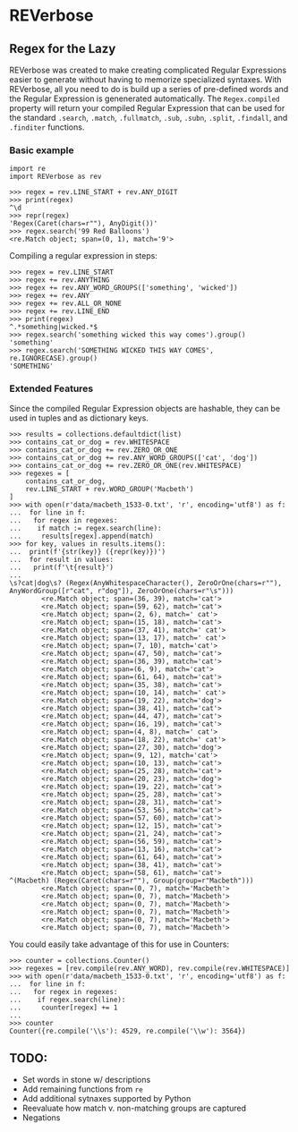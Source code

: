 # REVerbose
## Regex for the Lazy

REVerbose was created to make creating complicated Regular Expressions easier to generate without having to memorize specialized syntaxes. With REVerbose, all you need to do is build up a series of pre-defined words and the Regular Expression is genenerated automatically. The `Regex.compiled` property will return your compiled Regular Expression that can be used for the standard `.search`, `.match`, `.fullmatch`, `.sub`, `.subn`, `.split`, `.findall`, and `.finditer` functions.


### Basic example

```python3
import re
import REVerbose as rev

>>> regex = rev.LINE_START + rev.ANY_DIGIT
>>> print(regex)
^\d
>>> repr(regex)
'Regex(Caret(chars=r""), AnyDigit())'
>>> regex.search('99 Red Balloons')
<re.Match object; span=(0, 1), match='9'>
```

Compiling a regular expression in steps:

```python3
>>> regex = rev.LINE_START
>>> regex += rev.ANYTHING
>>> regex += rev.ANY_WORD_GROUPS(['something', 'wicked'])
>>> regex += rev.ANY
>>> regex += rev.ALL_OR_NONE
>>> regex += rev.LINE_END
>>> print(regex)
^.*something|wicked.*$
>>> regex.search('something wicked this way comes').group()
'something'
>>> regex.search('SOMETHING WICKED THIS WAY COMES', re.IGNORECASE).group()
'SOMETHING'
```


### Extended Features

Since the compiled Regular Expression objects are hashable, they can be used in tuples and as dictionary keys.

```python3
>>> results = collections.defaultdict(list)
>>> contains_cat_or_dog = rev.WHITESPACE
>>> contains_cat_or_dog += rev.ZERO_OR_ONE
>>> contains_cat_or_dog += rev.ANY_WORD_GROUPS(['cat', 'dog'])
>>> contains_cat_or_dog += rev.ZERO_OR_ONE(rev.WHITESPACE)
>>> regexes = [
    contains_cat_or_dog,
    rev.LINE_START + rev.WORD_GROUP('Macbeth')
]
>>> with open(r'data/macbeth_1533-0.txt', 'r', encoding='utf8') as f:
...  for line in f:
...   for regex in regexes:
...    if match := regex.search(line):
...     results[regex].append(match)
>>> for key, values in results.items():
...  print(f'{str(key)} ({repr(key)})')
...  for result in values:
...   print(f'\t{result}')
...
\s?cat|dog\s? (Regex(AnyWhitespaceCharacter(), ZeroOrOne(chars=r""), AnyWordGroup([r"cat", r"dog"]), ZeroOrOne(chars=r"\s")))
        <re.Match object; span=(36, 39), match='cat'>
        <re.Match object; span=(59, 62), match='cat'>
        <re.Match object; span=(2, 6), match=' cat'>
        <re.Match object; span=(15, 18), match='cat'>
        <re.Match object; span=(37, 41), match=' cat'>
        <re.Match object; span=(13, 17), match=' cat'>
        <re.Match object; span=(7, 10), match='cat'>
        <re.Match object; span=(47, 50), match='cat'>
        <re.Match object; span=(36, 39), match='cat'>
        <re.Match object; span=(6, 9), match='cat'>
        <re.Match object; span=(61, 64), match='cat'>
        <re.Match object; span=(35, 38), match='cat'>
        <re.Match object; span=(10, 14), match=' cat'>
        <re.Match object; span=(19, 22), match='dog'>
        <re.Match object; span=(38, 41), match='cat'>
        <re.Match object; span=(44, 47), match='cat'>
        <re.Match object; span=(16, 19), match='cat'>
        <re.Match object; span=(4, 8), match=' cat'>
        <re.Match object; span=(18, 22), match=' cat'>
        <re.Match object; span=(27, 30), match='dog'>
        <re.Match object; span=(9, 12), match='cat'>
        <re.Match object; span=(10, 13), match='cat'>
        <re.Match object; span=(25, 28), match='cat'>
        <re.Match object; span=(20, 23), match='dog'>
        <re.Match object; span=(19, 22), match='cat'>
        <re.Match object; span=(25, 28), match='cat'>
        <re.Match object; span=(28, 31), match='cat'>
        <re.Match object; span=(53, 56), match='cat'>
        <re.Match object; span=(57, 60), match='cat'>
        <re.Match object; span=(12, 15), match='cat'>
        <re.Match object; span=(21, 24), match='cat'>
        <re.Match object; span=(56, 59), match='cat'>
        <re.Match object; span=(13, 16), match='cat'>
        <re.Match object; span=(61, 64), match='cat'>
        <re.Match object; span=(38, 41), match='cat'>
        <re.Match object; span=(58, 61), match='cat'>
^(Macbeth) (Regex(Caret(chars=r""), Group(group=r"Macbeth")))
        <re.Match object; span=(0, 7), match='Macbeth'>
        <re.Match object; span=(0, 7), match='Macbeth'>
        <re.Match object; span=(0, 7), match='Macbeth'>
        <re.Match object; span=(0, 7), match='Macbeth'>
        <re.Match object; span=(0, 7), match='Macbeth'>
        <re.Match object; span=(0, 7), match='Macbeth'>
```

You could easily take advantage of this for use in Counters:

```python3
>>> counter = collections.Counter()
>>> regexes = [rev.compile(rev.ANY_WORD), rev.compile(rev.WHITESPACE)]
>>> with open(r'data/macbeth_1533-0.txt', 'r', encoding='utf8') as f:
...  for line in f:
...   for regex in regexes:
...    if regex.search(line):
...     counter[regex] += 1
...
>>> counter
Counter({re.compile('\\s'): 4529, re.compile('\\w'): 3564})
```


## TODO:
- Set words in stone w/ descriptions
- Add remaining functions from `re`
- Add additional sytnaxes supported by Python
- Reevaluate how match v. non-matching groups are captured
- Negations

